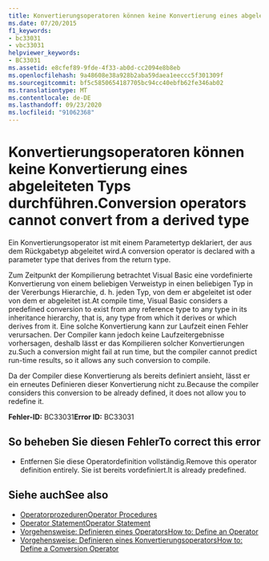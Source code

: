 ```yaml
---
title: Konvertierungsoperatoren können keine Konvertierung eines abgeleiteten Typs durchführen.
ms.date: 07/20/2015
f1_keywords:
- bc33031
- vbc33031
helpviewer_keywords:
- BC33031
ms.assetid: e8cfef89-9fde-4f33-ab0d-cc2094e8b8eb
ms.openlocfilehash: 9a48608e38a928b2aba59daea1eeccc5f301309f
ms.sourcegitcommit: bf5c5850654187705bc94cc40ebfb62fe346ab02
ms.translationtype: MT
ms.contentlocale: de-DE
ms.lasthandoff: 09/23/2020
ms.locfileid: "91062368"
---
```

# <a name="conversion-operators-cannot-convert-from-a-derived-type"></a><span data-ttu-id="8aed3-102">Konvertierungsoperatoren können keine Konvertierung eines abgeleiteten Typs durchführen.</span><span class="sxs-lookup"><span data-stu-id="8aed3-102">Conversion operators cannot convert from a derived type</span></span>

<span data-ttu-id="8aed3-103">Ein Konvertierungsoperator ist mit einem Parametertyp deklariert, der aus dem Rückgabetyp abgeleitet wird.</span><span class="sxs-lookup"><span data-stu-id="8aed3-103">A conversion operator is declared with a parameter type that derives from the return type.</span></span>  
  
 <span data-ttu-id="8aed3-104">Zum Zeitpunkt der Kompilierung betrachtet Visual Basic eine vordefinierte Konvertierung von einem beliebigen Verweistyp in einen beliebigen Typ in der Vererbungs Hierarchie, d. h. jeden Typ, von dem er abgeleitet ist oder von dem er abgeleitet ist.</span><span class="sxs-lookup"><span data-stu-id="8aed3-104">At compile time, Visual Basic considers a predefined conversion to exist from any reference type to any type in its inheritance hierarchy, that is, any type from which it derives or which derives from it.</span></span> <span data-ttu-id="8aed3-105">Eine solche Konvertierung kann zur Laufzeit einen Fehler verursachen. Der Compiler kann jedoch keine Laufzeitergebnisse vorhersagen, deshalb lässt er das Kompilieren solcher Konvertierungen zu.</span><span class="sxs-lookup"><span data-stu-id="8aed3-105">Such a conversion might fail at run time, but the compiler cannot predict run-time results, so it allows any such conversion to compile.</span></span>  
  
 <span data-ttu-id="8aed3-106">Da der Compiler diese Konvertierung als bereits definiert ansieht, lässt er ein erneutes Definieren dieser Konvertierung nicht zu.</span><span class="sxs-lookup"><span data-stu-id="8aed3-106">Because the compiler considers this conversion to be already defined, it does not allow you to redefine it.</span></span>  
  
 <span data-ttu-id="8aed3-107">**Fehler-ID:** BC33031</span><span class="sxs-lookup"><span data-stu-id="8aed3-107">**Error ID:** BC33031</span></span>  
  
## <a name="to-correct-this-error"></a><span data-ttu-id="8aed3-108">So beheben Sie diesen Fehler</span><span class="sxs-lookup"><span data-stu-id="8aed3-108">To correct this error</span></span>  
  
- <span data-ttu-id="8aed3-109">Entfernen Sie diese Operatordefinition vollständig.</span><span class="sxs-lookup"><span data-stu-id="8aed3-109">Remove this operator definition entirely.</span></span> <span data-ttu-id="8aed3-110">Sie ist bereits vordefiniert.</span><span class="sxs-lookup"><span data-stu-id="8aed3-110">It is already predefined.</span></span>  
  
## <a name="see-also"></a><span data-ttu-id="8aed3-111">Siehe auch</span><span class="sxs-lookup"><span data-stu-id="8aed3-111">See also</span></span>

- [<span data-ttu-id="8aed3-112">Operatorprozeduren</span><span class="sxs-lookup"><span data-stu-id="8aed3-112">Operator Procedures</span></span>](../programming-guide/language-features/procedures/operator-procedures.md)
- [<span data-ttu-id="8aed3-113">Operator Statement</span><span class="sxs-lookup"><span data-stu-id="8aed3-113">Operator Statement</span></span>](../language-reference/statements/operator-statement.md)
- [<span data-ttu-id="8aed3-114">Vorgehensweise: Definieren eines Operators</span><span class="sxs-lookup"><span data-stu-id="8aed3-114">How to: Define an Operator</span></span>](../programming-guide/language-features/procedures/how-to-define-an-operator.md)
- [<span data-ttu-id="8aed3-115">Vorgehensweise: Definieren eines Konvertierungsoperators</span><span class="sxs-lookup"><span data-stu-id="8aed3-115">How to: Define a Conversion Operator</span></span>](../programming-guide/language-features/procedures/how-to-define-a-conversion-operator.md)
